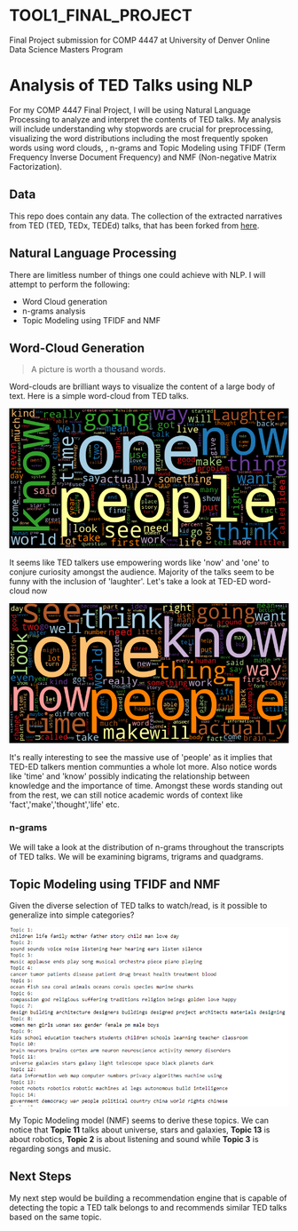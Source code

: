 # TOOL1_FINAL_PROJECT
Final Project submission for COMP 4447 at University of Denver Online Data Science Masters Program

# Analysis of TED Talks using NLP

For my COMP 4447 Final Project, I will be using Natural Language Processing to analyze and interpret the contents of TED talks. My analysis will include understanding why stopwords are crucial for preprocessing, visualizing the word distributions including the most frequently spoken words using word clouds, , n-grams and Topic Modeling using TFIDF (Term Frequency Inverse Document Frequency) and NMF (Non-negative Matrix Factorization).

## Data

This repo does contain any data. The collection of the extracted narratives from TED (TED, TEDx, TEDEd) talks, that has been forked from [here](https://github.com/saranyan/TED-Talks).

## Natural Language Processing

There are limitless number of things one could achieve with NLP. I will attempt to perform the following:
* Word Cloud generation
* n-grams analysis
* Topic Modeling using TFIDF and NMF

## Word-Cloud Generation

> A picture is worth a thousand words. 

Word-clouds are brilliant ways to visualize the content of a large body of text. Here is a simple word-cloud from TED talks.

![image](ted_cloud.png)

It seems like TED talkers use empowering words like 'now' and 'one' to conjure curiosity amongst the audience. Majority of the talks seem to be funny with the inclusion of 'laughter'.
Let's take a look at TED-ED word-cloud now

![image](ted_ed_cloud.png)

It's really interesting to see the massive use of 'people' as it implies that TED-ED talkers mention communties a whole lot more. Also notice words like 'time' and 'know' possibly indicating the relationship between knowledge and the importance of time. Amongst these words standing out from the rest, we can still notice academic words of context like 'fact','make','thought','life' etc. 

### n-grams

We will take a look at the distribution of n-grams throughout the transcripts of TED talks. We will be examining bigrams, trigrams and quadgrams.


## Topic Modeling using TFIDF and NMF

Given the diverse selection of TED talks to watch/read, is it possible to generalize into simple categories?

![image](images/topic_modeling.png)

My Topic Modeling model (NMF) seems to derive these topics. We can notice that **Topic 11** talks about universe, stars and galaxies, **Topic 13** is about robotics, **Topic 2** is about listening and sound while **Topic 3** is regarding songs and music.

## Next Steps

My next step would be building a recommendation engine that is capable of detecting the topic a TED talk belongs to and recommends similar TED talks based on the same topic.








